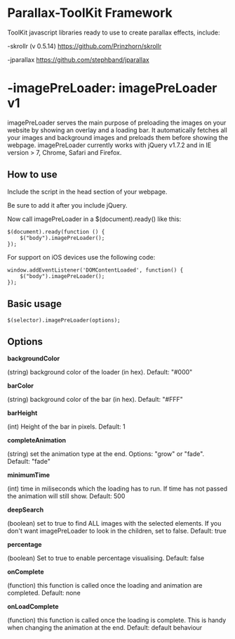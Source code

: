 Parallax-ToolKit Framework
================

ToolKit javascript libraries ready to use to create parallax effects, include:

-skrollr (v 0.5.14) https://github.com/Prinzhorn/skrollr

-jparallax https://github.com/stephband/jparallax

-imagePreLoader:
imagePreLoader v1
==============

imagePreLoader serves the main purpose of preloading the images on your website by showing an overlay and a loading bar. It automatically fetches all your images and background images and preloads them before showing the webpage.
imagePreLoader currently works with jQuery v1.7.2 and in IE version > 7, Chrome, Safari and Firefox.


How to use
----------

Include the script in the head section of your webpage.

  <script src="path/to/file/jquery.imagePreLoader.js" type="text/javascript"></script>

Be sure to add it after you include jQuery.

Now call imagePreLoader in a $(document).ready() like this:

	$(document).ready(function () {
		$("body").imagePreLoader();
	});
	
For support on iOS devices use the following code:

	window.addEventListener('DOMContentLoaded', function() {
		$("body").imagePreLoader();
	});

Basic usage
-----------

    $(selector).imagePreLoader(options);
	
Options
-------

**backgroundColor**

(string) background color of the loader (in hex).
Default: "#000"
	
**barColor**

(string) background color of the bar (in hex).
Default: "#FFF"

**barHeight**

(int) Height of the bar in pixels.
Default: 1

**completeAnimation**

(string) set the animation type at the end. Options: "grow" or "fade".
Default: "fade"

**minimumTime**

(int) time in miliseconds which the loading has to run. If time has not passed the animation will still show.
Default: 500

**deepSearch**

(boolean) set to true to find ALL images with the selected elements. If you don't want imagePreLoader to look in the children, set to false.
Default: true
	
**percentage**

(boolean) Set to true to enable percentage visualising.
Default: false

**onComplete**

(function) this function is called once the loading and animation are completed.
Default: none

**onLoadComplete**

(function) this function is called once the loading is complete. This is handy when changing the animation at the end.
Default: default behaviour
